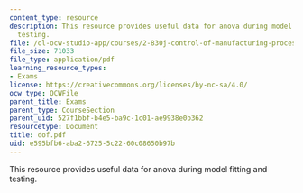 ```yaml
---
content_type: resource
description: This resource provides useful data for anova during model fitting and
  testing.
file: /ol-ocw-studio-app/courses/2-830j-control-of-manufacturing-processes-sma-6303-spring-2008/e595bfb6aba267255c2260c08650b97b_dof.pdf
file_size: 71033
file_type: application/pdf
learning_resource_types:
- Exams
license: https://creativecommons.org/licenses/by-nc-sa/4.0/
ocw_type: OCWFile
parent_title: Exams
parent_type: CourseSection
parent_uid: 527f1bbf-b4e5-ba9c-1c01-ae9938e0b362
resourcetype: Document
title: dof.pdf
uid: e595bfb6-aba2-6725-5c22-60c08650b97b
---
```

This resource provides useful data for anova during model fitting and testing.